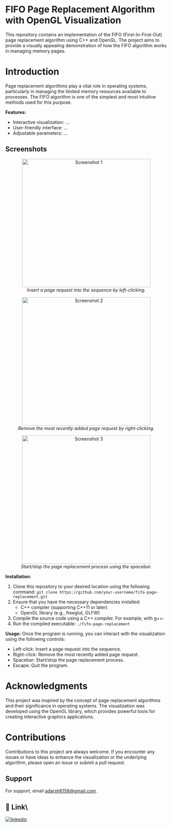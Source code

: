 
# FIFO Page Replacement Algorithm with OpenGL Visualization
This repository contains an implementation of the FIFO (First-In-First-Out) page replacement algorithm using C++ and OpenGL. The project aims to provide a visually appealing demonstration of how the FIFO algorithm works in managing memory pages.

# Introduction
Page replacement algorithms play a vital role in operating systems, particularly in managing the limited memory resources available to processes. The FIFO algorithm is one of the simplest and most intuitive methods used for this purpose.

**Features:**
- Interactive visualization: ...
- User-friendly interface: ...
- Adjustable parameters: ...

## Screenshots

<p align="center">
  <img src="https://github.com/Adarsh6158/Fifo-page-Replacement/assets/119891550/0db35c7f-9ec0-4e85-bc84-5cd205b30520" alt="Screenshot 1" width="400">
  <br>
  <em>Insert a page request into the sequence by left-clicking.</em>
</p>
<p align="center">
  <img src="https://github.com/Adarsh6158/Fifo-page-Replacement/assets/119891550/3799b37f-fc99-41ca-8230-5b450676a4de" alt="Screenshot 2" width="400">
  <br>
  <em>Remove the most recently added page request by right-clicking.</em>
</p>
<p align="center">
  <img src="https://github.com/Adarsh6158/Fifo-page-Replacement/assets/119891550/2545bbd6-a221-4db7-94eb-cb9e422224e8" alt="Screenshot 3" width="400">
  <br>
  <em>Start/stop the page replacement process using the spacebar.</em>
</p>

**Installation:**
1. Clone this repository to your desired location using the following command: `git clone https://github.com/your-username/fifo-page-replacement.git`
2. Ensure that you have the necessary dependencies installed:
   - C++ compiler (supporting C++11 or later)
   - OpenGL library (e.g., freeglut, GLFW)
3. Compile the source code using a C++ compiler. For example, with g++:
4. Run the compiled executable: `./fifo-page-replacement`

**Usage:**
Once the program is running, you can interact with the visualization using the following controls:
- Left-click: Insert a page request into the sequence.
- Right-click: Remove the most recently added page request.
- Spacebar: Start/stop the page replacement process.
- Escape: Quit the program.

# Acknowledgments
This project was inspired by the concept of page replacement algorithms and their significance in operating systems. The visualization was developed using the OpenGL library, which provides powerful tools for creating interactive graphics applications.

# Contributions
Contributions to this project are always welcome. If you encounter any issues or have ideas to enhance the visualization or the underlying algorithm, please open an issue or submit a pull request.

## Support

For support, email adarsh6158@gmail.com.

## 🔗 Link\


[![linkedin](https://img.shields.io/badge/linkedin-0A66C2?style=for-the-badge&logo=linkedin&logoColor=white)](https://www.linkedin.com/in/adarsh-35a9931ba/)
